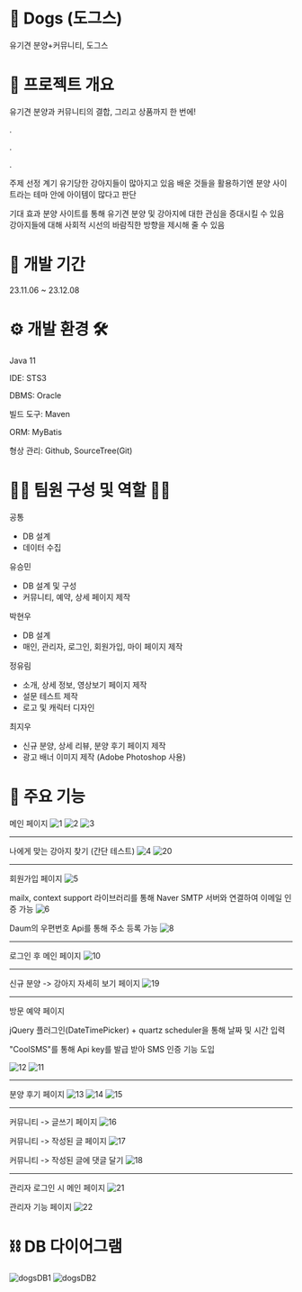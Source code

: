 # 🐾 Dogs (도그스)
유기견 분양+커뮤니티, 도그스

# 📖 프로젝트 개요
유기견 분양과 커뮤니티의 결합, 그리고 상품까지 한 번에!

.


.


.

주제 선정 계기
유기당한 강아지들이 많아지고 있음
배운 것들을 활용하기엔 분양 사이트라는 테마 안에 아이템이 많다고 판단


기대 효과
분양 사이트를 통해 유기견 분양 및 강아지에 대한 관심을 증대시킬 수 있음
강아지들에 대해 사회적 시선의 바람직한 방향을 제시해 줄 수 있음


# 📆 개발 기간
23.11.06 ~ 23.12.08


# ⚙️ 개발 환경 🛠️
Java 11


IDE: STS3


DBMS: Oracle


빌드 도구: Maven


ORM: MyBatis


형상 관리: Github, SourceTree(Git)


# 👩‍💻 팀원 구성 및 역할 👨‍💻

공통
- DB 설계
- 데이터 수집

유승민
- DB 설계 및 구성
- 커뮤니티, 예약, 상세 페이지 제작


박현우
- DB 설계
- 매인, 관리자, 로그인, 회원가입, 마이 페이지 제작


정유림
- 소개, 상세 정보, 영상보기 페이지 제작
- 설문 테스트 제작
- 로고 및 캐릭터 디자인


최지우
- 신규 분양, 상세 리뷰, 분양 후기 페이지 제작
- 광고 배너 이미지 제작 (Adobe Photoshop 사용)


# 📌 주요 기능


메인 페이지
![1](https://github.com/user-attachments/assets/9a3767af-7973-4d14-a65d-90de2b76ac7b)
![2](https://github.com/user-attachments/assets/702d5139-f76b-4ba9-b46d-5ed53311fd61)
![3](https://github.com/user-attachments/assets/68c1b919-4ef0-4e32-b93c-4a8970460060)

---------

나에게 맞는 강아지 찾기 (간단 테스트)
![4](https://github.com/user-attachments/assets/8a6113c8-2ef4-4cd3-a25e-1ce3aa32dc62)
![20](https://github.com/user-attachments/assets/b5e41435-bf2d-4de6-9e94-00325d3fa05c)

---------

회원가입 페이지
![5](https://github.com/user-attachments/assets/cdb59aba-d99a-4945-ab60-054a937cb386)

mailx, context support 라이브러리를 통해 Naver SMTP 서버와 연결하여 이메일 인증 가능
![6](https://github.com/user-attachments/assets/80cdaf5f-27a9-49b8-9bc3-51666e98c603)

Daum의 우편번호 Api를 통해 주소 등록 가능
![8](https://github.com/user-attachments/assets/34d22ffe-1eef-475d-805a-dab8a81e78ef)

---------

로그인 후 메인 페이지
![10](https://github.com/user-attachments/assets/0b1ce629-784e-4f56-be52-31af754fc719)

---------

신규 분양 -> 강아지 자세히 보기 페이지
![19](https://github.com/user-attachments/assets/1811b972-2b70-49a4-b117-8b9e25fd1e90)

---------

방문 예약 페이지

jQuery 플러그인(DateTimePicker) + quartz scheduler을 통해 날짜 및 시간 입력

"CoolSMS"를 통해 Api key를 발급 받아 SMS 인증 기능 도입

![12](https://github.com/user-attachments/assets/1981c23c-b7c3-45c5-bfc2-a3e9da231ddc)
![11](https://github.com/user-attachments/assets/20d40c2e-e70b-4971-a931-2844c0219858)

---------

분양 후기 페이지
![13](https://github.com/user-attachments/assets/a3ba3dcd-a681-4e5a-9dd0-c5eb2220c274)
![14](https://github.com/user-attachments/assets/4a7a526b-280c-4c72-be31-e82d4118feba)
![15](https://github.com/user-attachments/assets/c23fca10-c21e-4173-b9ec-8b60b178abb6)

---------

커뮤니티 -> 글쓰기 페이지
![16](https://github.com/user-attachments/assets/a4060668-244a-4ebf-b21a-aab9ca539243)


커뮤니티 -> 작성된 글 페이지
![17](https://github.com/user-attachments/assets/29fdb75b-16c9-477b-a357-21a2f8434cf9)


커뮤니티 -> 작성된 글에 댓글 달기
![18](https://github.com/user-attachments/assets/6a9a11a5-39e2-4e05-a49e-84d77c452143)

---------

관리자 로그인 시 메인 페이지
![21](https://github.com/user-attachments/assets/59073190-6a9c-4b3d-a13c-94467ea9a10e)


관리자 기능 페이지
![22](https://github.com/user-attachments/assets/21bc7ad3-4a5e-4208-a636-8084332c0844)


# ⛓ DB 다이어그램

![dogsDB1](https://github.com/user-attachments/assets/e0e11783-01fd-4db8-b35b-0e2d4b083a1c)
![dogsDB2](https://github.com/user-attachments/assets/c7498cfc-1514-44ed-a482-95af4a3480b3)
